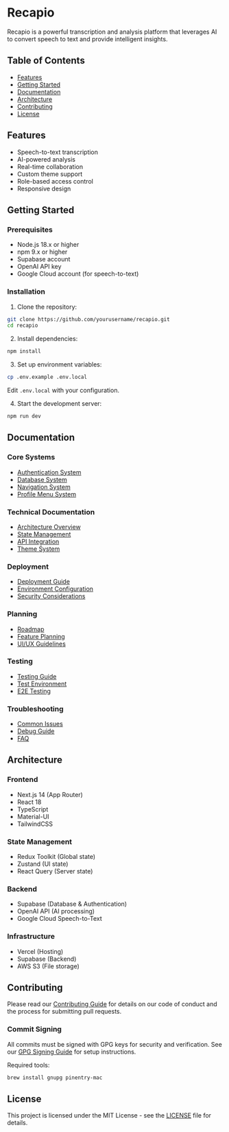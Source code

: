 # Recapio

Recapio is a powerful transcription and analysis platform that leverages AI to convert speech to text and provide intelligent insights.

## Table of Contents
- [Features](#features)
- [Getting Started](#getting-started)
- [Documentation](#documentation)
- [Architecture](#architecture)
- [Contributing](#contributing)
- [License](#license)

## Features
- Speech-to-text transcription
- AI-powered analysis
- Real-time collaboration
- Custom theme support
- Role-based access control
- Responsive design

## Getting Started

### Prerequisites
- Node.js 18.x or higher
- npm 9.x or higher
- Supabase account
- OpenAI API key
- Google Cloud account (for speech-to-text)

### Installation
1. Clone the repository:
```bash
git clone https://github.com/yourusername/recapio.git
cd recapio
```

2. Install dependencies:
```bash
npm install
```

3. Set up environment variables:
```bash
cp .env.example .env.local
```
Edit `.env.local` with your configuration.

4. Start the development server:
```bash
npm run dev
```

## Documentation

### Core Systems
- [Authentication System](docs/core-systems/authentication.md)
- [Database System](docs/core-systems/database.md)
- [Navigation System](docs/core-systems/navigation.md)
- [Profile Menu System](docs/core-systems/profile-menu.md)

### Technical Documentation
- [Architecture Overview](docs/technical/architecture.md)
- [State Management](docs/technical/state-management.md)
- [API Integration](docs/technical/api-integration.md)
- [Theme System](docs/technical/theme.md)

### Deployment
- [Deployment Guide](docs/deployment/deployment-guide.md)
- [Environment Configuration](docs/deployment/environment.md)
- [Security Considerations](docs/deployment/security.md)

### Planning
- [Roadmap](docs/planning/roadmap.md)
- [Feature Planning](docs/planning/features.md)
- [UI/UX Guidelines](docs/planning/ui-ux.md)

### Testing
- [Testing Guide](docs/testing/testing-guide.md)
- [Test Environment](docs/testing/environment.md)
- [E2E Testing](docs/testing/e2e.md)

### Troubleshooting
- [Common Issues](docs/troubleshooting/common-issues.md)
- [Debug Guide](docs/troubleshooting/debug-guide.md)
- [FAQ](docs/troubleshooting/faq.md)

## Architecture

### Frontend
- Next.js 14 (App Router)
- React 18
- TypeScript
- Material-UI
- TailwindCSS

### State Management
- Redux Toolkit (Global state)
- Zustand (UI state)
- React Query (Server state)

### Backend
- Supabase (Database & Authentication)
- OpenAI API (AI processing)
- Google Cloud Speech-to-Text

### Infrastructure
- Vercel (Hosting)
- Supabase (Backend)
- AWS S3 (File storage)

## Contributing
Please read our [Contributing Guide](CONTRIBUTING.md) for details on our code of conduct and the process for submitting pull requests.

### Commit Signing
All commits must be signed with GPG keys for security and verification. See our [GPG Signing Guide](docs/setup/gpg-signing.md) for setup instructions.

Required tools:
```bash
brew install gnupg pinentry-mac
```

## License
This project is licensed under the MIT License - see the [LICENSE](LICENSE) file for details. 